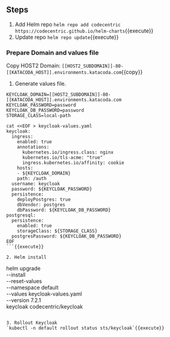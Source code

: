## Steps

1. Add Helm repo `helm repo add codecentric https://codecentric.github.io/helm-charts`{{execute}}
2. Update repo `helm repo update`{{execute}}

### Prepare Domain and values file

Copy HOST2 Domain: `[[HOST2_SUBDOMAIN]]-80-[[KATACODA_HOST]].environments.katacoda.com`{{copy}}

1. Generate values file.

  ```
  KEYCLOAK_DOMAIN=[[HOST2_SUBDOMAIN]]-80-[[KATACODA_HOST]].environments.katacoda.com
  KEYCLOAK_PASSWORD=password
  KEYCLOAK_DB_PASSWORD=password
  STORAGE_CLASS=local-path

  cat <<EOF > keycloak-values.yaml
  keycloak:
    ingress:
      enabled: true
      annotations:      
        kubernetes.io/ingress.class: nginx
        kubernetes.io/tls-acme: "true"    
        ingress.kubernetes.io/affinity: cookie
      hosts:
      - ${KEYCLOAK_DOMAIN}
      path: /auth
    username: keycloak
    password: ${KEYCLOAK_PASSWORD}
    persistence:    
      deployPostgres: true
      dbVendor: postgres
      dbPassword: ${KEYCLOAK_DB_PASSWORD}
  postgresql:
    persistence:
      enabled: true
      storageClass: ${STORAGE_CLASS}
    postgresPassword: ${KEYCLOAK_DB_PASSWORD}
  EOF
  ```{{execute}}

2. Helm install

  ```
  helm upgrade \
    --install \
    --reset-values \
    --namespace default  \
    --values keycloak-values.yaml \
    --version 7.2.1 \
    keycloak codecentric/keycloak
  ```

3. Rollout Keycloak 
`kubectl -n default rollout status sts/keycloak`{{execute}}